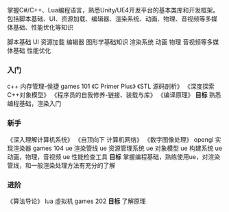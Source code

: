 掌握C#/C++、Lua编程语言，熟悉Unity/UE4开发平台的基本类库和开发框架。包括脚本基础、UI、资源加载、编辑器、渲染系统、动画、物理、音视频等多媒体基础、性能优化等知识

脚本基础
UI
资源加载
编辑器
图形学基础知识
渲染系统
动画
物理
音视频等多媒体基础
性能优化

### 入门
c++ 内存管理-侯捷
games 101
《C Primer Plus》
《STL 源码剖析》
《深度探索C++对象模型》
《程序员的自我修养-链接、装载与库》
《编译原理》
**目标**
熟悉编程基础，渲染入门

### 新手
《深入理解计算机系统》
《自顶向下 计算机网络》
《数字图像处理》
opengl 实现渲染器
games 104
ue 渲染管线
ue 资源管理系统
ue 对象模型
ue 构建系统
ue 动画，物理，音视频
ue 性能检查工具
**目标**
掌握编程基础，熟练使用ue，对渲染管线，和一般渲染处理方法有充分的了解

### 进阶
《算法导论》
lua 虚拟机
games 202
**目标**
了解原理